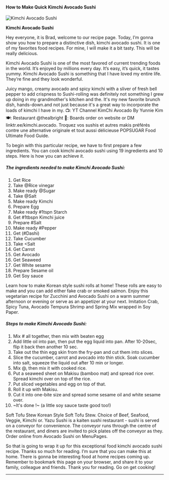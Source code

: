             

#### How to Make Quick Kimchi Avocado Sushi

![Kimchi Avocado Sushi](https://img-global.cpcdn.com/recipes/d0adaf0227a09077/751x532cq70/kimchi-avocado-sushi-recipe-main-photo.jpg)

**Kimchi Avocado Sushi**

Hey everyone, it is Brad, welcome to our recipe page. Today, I’m gonna show you how to prepare a distinctive dish, kimchi avocado sushi. It is one of my favorites food recipes. For mine, I will make it a bit tasty. This will be really delicious.

Kimchi Avocado Sushi is one of the most favored of current trending foods in the world. It’s enjoyed by millions every day. It’s easy, it’s quick, it tastes yummy. Kimchi Avocado Sushi is something that I have loved my entire life. They’re fine and they look wonderful.

Juicy mango, creamy avocado and spicy kimchi with a sliver of fresh bell pepper to add crispness to Sushi-rolling was definitely not something I grew up doing in my grandmother's kitchen and the. It's my new favorite brunch dish, hands-down.and not just because it's a great way to incorporate the loads of kimchi I have in my. 📺: YT Channel KimChi Avocado By Yunnie Kim 🍽: Restaurant @thealbright 🧀: Boards order on website or DM linktr.ee/kimchi.avocado. Troquez vos sushis et autres makis préférés contre une alternative originale et tout aussi délicieuse POPSUGAR Food Ultimate Food Guide.

To begin with this particular recipe, we have to first prepare a few ingredients. You can cook kimchi avocado sushi using 19 ingredients and 10 steps. Here is how you can achieve it.

##### The ingredients needed to make Kimchi Avocado Sushi:

1.  Get Rice
2.  Take @Rice vinegar
3.  Make ready @Sugar
4.  Take @Salt
5.  Make ready Kimchi
6.  Prepare Egg
7.  Make ready #1tspn Starch
8.  Get #1tbspn Kimchi juice
9.  Prepare #Salt
10.  Make ready #Pepper
11.  Get (#Dashi)
12.  Take Cucumber
13.  Take <Salt
14.  Get Carrot
15.  Get Avocado
16.  Get Seaweed
17.  Get White sesame
18.  Prepare Sesame oil
19.  Get Soy sauce

Learn how to make Korean style sushi rolls at home! These rolls are easy to make and you can add either fake crab or smoked salmon. Enjoy this vegetarian recipe for Zucchini and Avocado Sushi on a warm summer afternoon or evening or serve as an appetizer at your next. Imitation Crab, Spicy Tuna, Avocado Tempura Shrimp and Spring Mix wrapped in Soy Paper.

##### Steps to make Kimchi Avocado Sushi:

1.  Mix # all together, then mix with beaten egg
2.  Add little oil into pan, then put the egg liquid into pan. After 10-20sec, flip it back then another 10 sec.
3.  Take out the thin egg skin from the fry-pan and cut them into slices.
4.  Slice the cucumber, carrot and avocado into thin stick. Soak cucumber into salt, squeeze the liquid out after 10 min or longer.
5.  Mix @, then mix it with cooked rice.
6.  Put a seaweed sheet on Makisu (bamboo mat) and spread rice over. Spread kimchi over on top of the rice.
7.  Put sliced vegetables and egg on top of that.
8.  Roll it up with Makisu.
9.  Cut it into one-bite size and spread some sesame oil and white sesame over.
10.  ~It's done !~ (a little soy sauce taste good too!)

Soft Tofu Stew Korean Style Soft Tofu Stew. Choice of Beef, Seafood, Veggie, Kimchi or. Yazu Sushi is a kaiten sushi restaurant - sushi is served on a conveyor for convenience. The conveyor runs through the centre of the restaurant, and diners are invited to pick plates off the conveyor as they. Order online from Avocado Sushi on MenuPages.

So that is going to wrap it up for this exceptional food kimchi avocado sushi recipe. Thanks so much for reading. I’m sure that you can make this at home. There is gonna be interesting food at home recipes coming up. Remember to bookmark this page on your browser, and share it to your family, colleague and friends. Thank you for reading. Go on get cooking!

* * *